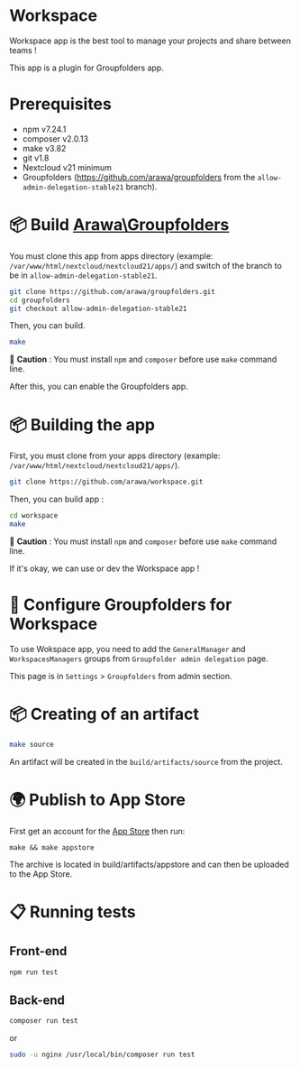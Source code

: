 # Workspace

Workspace app is the best tool to manage your projects and share between teams !

This app is a plugin for Groupfolders app.

# Prerequisites

- npm v7.24.1
- composer v2.0.13
- make v3.82
- git v1.8
- Nextcloud v21 minimum
- Groupfolders (https://github.com/arawa/groupfolders from the `allow-admin-delegation-stable21` branch).


# 📦 Build [Arawa\Groupfolders](https://github.com/arawa/groupfolders)

You must clone this app from apps directory (example: `/var/www/html/nextcloud/nextcloud21/apps/`) and switch of the branch to be in `allow-admin-delegation-stable21`.

```bash
git clone https://github.com/arawa/groupfolders.git
cd groupfolders
git checkout allow-admin-delegation-stable21
```

Then, you can build.

```bash
make
```

🚨 **Caution** : You must install `npm` and `composer` before use `make` command line.

After this, you can enable the Groupfolders app.


# 📦 Building the app

First, you must clone from your apps directory (example: `/var/www/html/nextcloud/nextcloud21/apps/`).

```bash
git clone https://github.com/arawa/workspace.git
```

Then, you can build app :

```bash
cd workspace
make
```

🚨 **Caution** : You must install `npm` and `composer` before use `make` command line.

If it's okay, we can use or dev the Workspace app !


# 🔧 Configure Groupfolders for Workspace

To use Wokspace app, you need to add the `GeneralManager` and `WorkspacesManagers` groups from `Groupfolder admin delegation` page.

This page is in `Settings` > `Groupfolders` from admin section.


# 📦 Creating of an artifact

```bash
make source
```

An artifact will be created in the `build/artifacts/source` from the project.


# 🌍 Publish to App Store

First get an account for the [App Store](http://apps.nextcloud.com/) then run:

    make && make appstore

The archive is located in build/artifacts/appstore and can then be uploaded to the App Store.


# 📋 Running tests

## Front-end

```bash
npm run test
```

## Back-end

```bash
composer run test
```

or

```bash
sudo -u nginx /usr/local/bin/composer run test
```
